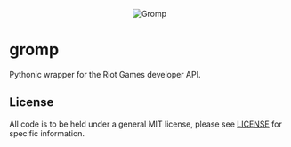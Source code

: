 <div style="text-align: center;">

![Gromp](https://static.wikia.nocookie.net/leagueoflegends/images/8/8b/Gromp_Render.png "Gromp")

</div>

# gromp

Pythonic wrapper for the Riot Games developer API.

## License
All code is to be held under a general MIT license, please see [LICENSE](https://github.com/willeagren/gromp/blob/main/LICENSE) for specific information.
